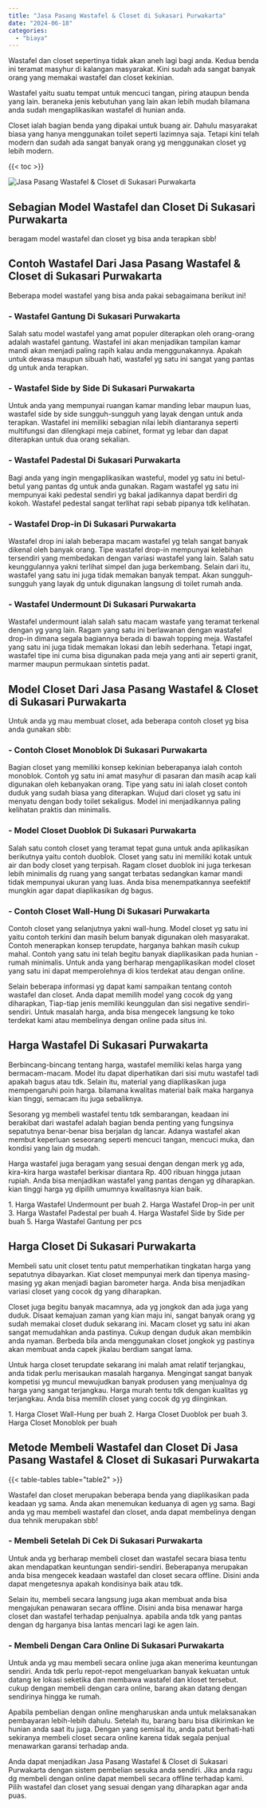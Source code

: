 ```yaml
---
title: "Jasa Pasang Wastafel & Closet di Sukasari Purwakarta"
date: "2024-06-18"
categories: 
  - "biaya"
---
```


Wastafel dan closet sepertinya tidak akan aneh lagi bagi anda. Kedua benda ini teramat masyhur di kalangan masyarakat. Kini sudah ada sangat banyak orang yang memakai wastafel dan closet kekinian.

Wastafel yaitu suatu tempat untuk mencuci tangan, piring ataupun benda yang lain. beraneka jenis kebutuhan yang lain akan lebih mudah bilamana anda sudah mengaplikasikan wastafel di hunian anda.

Closet ialah bagian benda yang dipakai untuk buang air. Dahulu masyarakat biasa yang hanya menggunakan toilet seperti lazimnya saja. Tetapi kini telah modern dan sudah ada sangat banyak orang yg menggunakan closet yg lebih modern.

{{< toc >}}

![Jasa Pasang Wastafel & Closet di Sukasari Purwakarta](/images/wastafel-closet-murah47.png)

## Sebagian Model Wastafel dan Closet Di Sukasari Purwakarta

beragam model wastafel dan closet yg bisa anda terapkan sbb!

## Contoh Wastafel Dari Jasa Pasang Wastafel & Closet di Sukasari Purwakarta

Beberapa model wastafel yang bisa anda pakai sebagaimana berikut ini!

### \- Wastafel Gantung Di Sukasari Purwakarta

Salah satu model wastafel yang amat populer diterapkan oleh orang-orang adalah wastafel gantung. Wastafel ini akan menjadikan tampilan kamar mandi akan menjadi paling rapih kalau anda menggunakannya. Apakah untuk dewasa maupun sibuah hati, wastafel yg satu ini sangat yang pantas dg untuk anda terapkan.

### \- Wastafel Side by Side Di Sukasari Purwakarta

Untuk anda yang mempunyai ruangan kamar manding lebar maupun luas, wastafel side by side sungguh-sungguh yang layak dengan untuk anda terapkan. Wastafel ini memiliki sebagian nilai lebih diantaranya seperti multifungsi dan dilengkapi meja cabinet, format yg lebar dan dapat diterapkan untuk dua orang sekalian.

### \- Wastafel Padestal Di Sukasari Purwakarta

Bagi anda yang ingin mengaplikasikan wasteful, model yg satu ini betul-betul yang pantas dg untuk anda gunakan. Ragam wastafel yg satu ini mempunyai kaki pedestal sendiri yg bakal jadikannya dapat berdiri dg kokoh. Wastafel pedestal sangat terlihat rapi sebab pipanya tdk kelihatan.

### \- Wastafel Drop-in Di Sukasari Purwakarta

Wastafel drop ini ialah beberapa macam wastafel yg telah sangat banyak dikenal oleh banyak orang. Tipe wastafel drop-in mempunyai kelebihan tersendiri yang membedakan dengan variasi wastafel yang lain. Salah satu keunggulannya yakni terlihat simpel dan juga berkembang. Selain dari itu, wastafel yang satu ini juga tidak memakan banyak tempat. Akan sungguh-sungguh yang layak dg untuk digunakan langsung di toilet rumah anda.

### \- Wastafel Undermount Di Sukasari Purwakarta

Wastafel undermount ialah salah satu macam wastafe yang teramat terkenal dengan yg yang lain. Ragam yang satu ini berlawanan dengan wastafel drop-in dimana segala bagiannya berada di bawah topping meja. Wastafel yang satu ini juga tidak memakan lokasi dan lebih sederhana. Tetapi ingat, wastafel tipe ini cuma bisa digunakan pada meja yang anti air seperti granit, marmer maupun permukaan sintetis padat.

## Model Closet Dari Jasa Pasang Wastafel & Closet di Sukasari Purwakarta

Untuk anda yg mau membuat closet, ada beberapa contoh closet yg bisa anda gunakan sbb:

### \- Contoh Closet Monoblok Di Sukasari Purwakarta

Bagian closet yang memiliki konsep kekinian beberapanya ialah contoh monoblok. Contoh yg satu ini amat masyhur di pasaran dan masih acap kali digunakan oleh kebanyakan orang. Tipe yang satu ini ialah closet contoh duduk yang sudah biasa yang diterapkan. Wujud dari closet yg satu ini menyatu dengan body toilet sekaligus. Model ini menjadikannya paling kelihatan praktis dan minimalis.

### \- Model Closet Duoblok Di Sukasari Purwakarta

Salah satu contoh closet yang teramat tepat guna untuk anda aplikasikan berikutnya yaitu contoh duoblok. Closet yang satu ini memiliki kotak untuk air dan body closet yang terpisah. Ragam closet duoblok ini juga terkesan lebih minimalis dg ruang yang sangat terbatas sedangkan kamar mandi tidak mempunyai ukuran yang luas. Anda bisa menempatkannya seefektif mungkin agar dapat diaplikasikan dg bagus.

### \- Contoh Closet Wall-Hung Di Sukasari Purwakarta

Contoh closet yang selanjutnya yakni wall-hung. Model closet yg satu ini yaitu contoh terkini dan masih belum banyak digunakan oleh masyarakat. Contoh menerapkan konsep terupdate, harganya bahkan masih cukup mahal. Contoh yang satu ini telah begitu banyak diaplikasikan pada hunian - rumah minimalis. Untuk anda yang berharap mengaplikasikan model closet yang satu ini dapat memperolehnya di kios terdekat atau dengan online.

Selain beberapa informasi yg dapat kami sampaikan tentang contoh wastafel dan closet. Anda dapat memilih model yang cocok dg yang diharapkan, Tiap-tiap jenis memiliki keunggulan dan sisi negative sendiri-sendiri. Untuk masalah harga, anda bisa mengecek langsung ke toko terdekat kami atau membelinya dengan online pada situs ini.

## Harga Wastafel Di Sukasari Purwakarta

Berbincang-bincang tentang harga, wastafel memiliki kelas harga yang bermacam-macam. Model itu dapat diperhatikan dari sisi mutu wastafel tadi apakah bagus atau tdk. Selain itu, material yang diaplikasikan juga mempengaruhi poin harga. bilamana kwalitas material baik maka harganya kian tinggi, semacam itu juga sebaliknya.

Sesorang yg membeli wastafel tentu tdk sembarangan, keadaan ini berakibat dari wastafel adalah bagian benda penting yang fungsinya sepatutnya benar-benar bisa berjalan dg lancar. Adanya wastafel akan membut keperluan seseorang seperti mencuci tangan, mencuci muka, dan kondisi yang lain dg mudah.

Harga wastafel juga beragam yang sesuai dengan dengan merk yg ada, kira-kira harga wastafel berkisar diantara Rp. 400 ribuan hingga jutaan rupiah. Anda bisa menjadikan wastafel yang pantas dengan yg diharapkan. kian tinggi harga yg dipilih umumnya kwalitasnya kian baik.

1\. Harga Wastafel Undermount per buah 2. Harga Wastafel Drop-in per unit 3. Harga Wastafel Padestal per buah 4. Harga Wastafel Side by Side per buah 5. Harga Wastafel Gantung per pcs

## Harga Closet Di Sukasari Purwakarta

Membeli satu unit closet tentu patut memperhatikan tingkatan harga yang sepatutnya dibayarkan. Kiat closet mempunyai merk dan tipenya masing-masing yg akan menjadi bagian barometer harga. Anda bisa menjadikan variasi closet yang cocok dg yang diharapkan.

Closet juga begitu banyak macamnya, ada yg jongkok dan ada juga yang duduk. Disaat kemajuan zaman yang kian maju ini, sangat banyak orang yg sudah memakai closet duduk sekarang ini. Macam closet yg satu ini akan sangat memudahkan anda pastinya. Cukup dengan duduk akan membikin anda nyaman. Berbeda bila anda menggunakan closet jongkok yg pastinya akan membuat anda capek jikalau berdiam sangat lama.

Untuk harga closet terupdate sekarang ini malah amat relatif terjangkau, anda tidak perlu merisaukan masalah harganya. Mengingat sangat banyak kompetisi yg muncul mewujudkan banyak produsen yang menjualnya dg harga yang sangat terjangkau. Harga murah tentu tdk dengan kualitas yg terjangkau. Anda bisa memilih closet yang cocok dg yg diinginkan.

1\. Harga Closet Wall-Hung per buah 2. Harga Closet Duoblok per buah 3. Harga Closet Monoblok per buah

## Metode Membeli Wastafel dan Closet Di Jasa Pasang Wastafel & Closet di Sukasari Purwakarta

{{< table-tables table="table2" >}}

Wastafel dan closet merupakan beberapa benda yang diaplikasikan pada keadaan yg sama. Anda akan menemukan keduanya di agen yg sama. Bagi anda yg mau membeli wastafel dan closet, anda dapat membelinya dengan dua tehnik merupakan sbb!

### \- Membeli Setelah Di Cek Di Sukasari Purwakarta

Untuk anda yg berharap membeli closet dan wastafel secara biasa tentu akan mendapatkan keuntungan sendiri-sendiri. Beberapanya merupakan anda bisa mengecek keadaan wastafel dan closet secara offline. Disini anda dapat mengetesnya apakah kondisinya baik atau tdk.

Selain itu, membeli secara langsung juga akan membuat anda bisa mengajukan penawaran secara offline. Disini anda bisa menawar harga closet dan wastafel terhadap penjualnya. apabila anda tdk yang pantas dengan dg harganya bisa lantas mencari lagi ke agen lain.

### \- Membeli Dengan Cara Online Di Sukasari Purwakarta

Untuk anda yg mau membeli secara online juga akan menerima keuntungan sendiri. Anda tdk perlu repot-repot mengeluarkan banyak kekuatan untuk datang ke lokasi seketika dan membawa wastafel dan kloset tersebut. cukup dengan membeli dengan cara online, barang akan datang dengan sendirinya hingga ke rumah.

Apabila pembelian dengan online mengharuskan anda untuk melaksanakan pembayaran lebih-lebih dahulu. Setelah itu, barang baru bisa dikirimkan ke hunian anda saat itu juga. Dengan yang semisal itu, anda patut berhati-hati sekiranya membeli closet secara online karena tidak segala penjual menawarkan garansi terhadap anda.

Anda dapat menjadikan Jasa Pasang Wastafel & Closet di Sukasari Purwakarta dengan sistem pembelian sesuka anda sendiri. Jika anda ragu dg membeli dengan online dapat membeli secara offline terhadap kami. Pilih wastafel dan closet yang sesuai dengan yang diharapkan agar anda puas.

